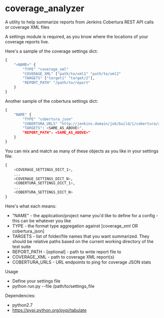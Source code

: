 coverage_analyzer
=================

A utility to help summarize reports from Jenkins Cobertura REST API calls or coverage XML files

A settings module is required, as you know where the locations of your coverage
reports live.

Here's a sample of the coverage settings dict:
```python
{
    "<NAME>" {
        "TYPE" "coverage_xml"
        "COVERAGE_XML" ["path/to/xml1" "path/to/xml2"
        "TARGETS" ["target1" "target/2"],
        "REPORT_PATH" "/path/to/report"
    }
}
```

Another sample of the cobertura settings dict:
```python
{
    "NAME" {
        "TYPE" "cobertura_json"
        "COBERTURA_URLS" "http://jenkins.domain/job/build/1/cobertura/api/json?depth=3",
        "TARGETS": <SAME_AS_ABOVE>",
        "REPORT_PATH": <SAME_AS_ABOVE>"
    }
}
```

You can mix and match as many of these objects as you like in your settings file:
```python
{
    <COVERAGE_SETTINGS_DICT_1>,
    ...
    <COVERAGE_SETTINGS_DICT_N>,
    <COBERTURA_SETTINGS_DICT_1>,
    ...
    <COBERTURA_SETTINGS_DICT_N>
}
```

Here's what each means:
- "NAME" - the application/project name you'd like to define for a config - this can be whatever you like
- TYPE - the format type aggregation against [coverage_xml OR cobertura_json]
- TARGETS - list of folder/file names that you want summarized. They should be relative paths based on the current working directory of the test suite
- REPORT_PATH - [optional] - path to write report file to
- COVERAGE_XML - path to coverage XML report(s)
- COBERTURA_URLS - URL endpoints to ping for coverage JSON stats


Usage
- Define your settings file
- python run.py --file /path/to/settings_file

Dependencies:
- python2.7
- https://pypi.python.org/pypi/tabulate
